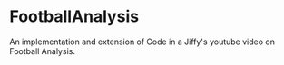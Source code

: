 # FootballAnalysis
An implementation and extension of Code in a Jiffy's youtube video on Football Analysis. 
